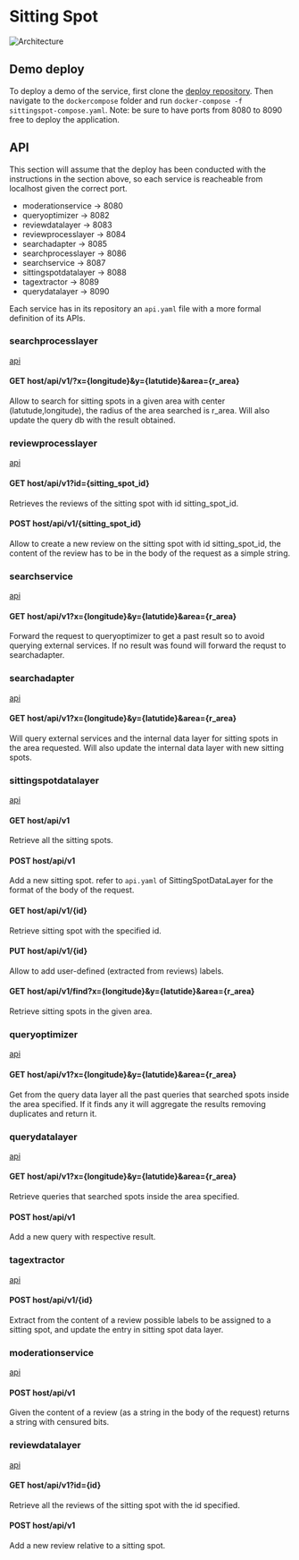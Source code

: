 # Sitting Spot

![Architecture](https://drive.google.com/uc?id=1gIltM17cfy5AA-z12VgZY3OfCsxYWYgL)

## Demo deploy

To deploy a demo of the service, first clone the [deploy repository](https://github.com/SittingSpotTeam/deploy).
Then navigate to the `dockercompose` folder and run `docker-compose -f sittingspot-compose.yaml`.
Note: be sure to have ports from 8080 to 8090 free to deploy the application.

## API

This section will assume that the deploy has been conducted with the instructions in the section above, so each service is reacheable from localhost given the correct port.

- moderationservice -> 8080
- queryoptimizer -> 8082
- reviewdatalayer -> 8083
- reviewprocesslayer -> 8084
- searchadapter -> 8085
- searchprocesslayer -> 8086
- searchservice -> 8087
- sittingspotdatalayer -> 8088
- tagextractor -> 8089
- querydatalayer -> 8090

Each service has in its repository an `api.yaml` file with a more formal definition of its APIs.

### searchprocesslayer

[api](https://github.com/SittingSpotTeam/SearchProcessLayer/blob/main/api.yaml)

#### GET host/api/v1/?x={longitude}&y={latutide}&area={r_area}

Allow to search for sitting spots in a given area with center (latutude,longitude), the radius of the area searched is r_area.
Will also update the query db with the result obtained.

### reviewprocesslayer

[api](https://github.com/SittingSpotTeam/ReviewProcessLayer/blob/main/api.yaml)

#### GET host/api/v1?id={sitting_spot_id}

Retrieves the reviews of the sitting spot with id sitting_spot_id.

#### POST host/api/v1/{sitting_spot_id}

Allow to create a new review on the sitting spot with id sitting_spot_id, the content of the review has to be in the body of the request as a simple string.


### searchservice

[api](https://github.com/SittingSpotTeam/SearchService/blob/main/api.yaml)

#### GET host/api/v1?x={longitude}&y={latutide}&area={r_area}

Forward the request to queryoptimizer to get a past result so to avoid querying external services.
If no result was found will forward the requst to searchadapter.

### searchadapter

[api](https://github.com/SittingSpotTeam/SearchAdapter/blob/main/api.yaml)

#### GET host/api/v1?x={longitude}&y={latutide}&area={r_area}

Will query external services and the internal data layer for sitting spots in the area requested.
Will also update the internal data layer with new sitting spots.

### sittingspotdatalayer

[api](https://github.com/SittingSpotTeam/SittingSpotDataLayer/blob/main/api.yaml)

#### GET host/api/v1

Retrieve all the sitting spots.

#### POST host/api/v1

Add a new sitting spot. 
refer to `api.yaml` of SittingSpotDataLayer for the format of the body of the request.

#### GET host/api/v1/{id}

Retrieve sitting spot with the specified id.

#### PUT host/api/v1/{id}

Allow to add user-defined (extracted from reviews) labels.

#### GET host/api/v1/find?x={longitude}&y={latutide}&area={r_area}

Retrieve sitting spots in the given area.

### queryoptimizer

[api](https://github.com/SittingSpotTeam/QueryOptimizer/blob/main/api.yaml)

#### GET host/api/v1?x={longitude}&y={latutide}&area={r_area}

Get from the query data layer all the past queries that searched spots inside the area specified.
If it finds any it will aggregate the results removing duplicates and return it.

### querydatalayer

[api](https://github.com/SittingSpotTeam/QueryDataLayer/blob/main/api.yaml)

#### GET host/api/v1?x={longitude}&y={latutide}&area={r_area}

Retrieve queries that searched spots inside the area specified.

#### POST host/api/v1

Add a new query with respective result.

### tagextractor

[api](https://github.com/SittingSpotTeam/TagExtractor/blob/main/api.yaml)

#### POST host/api/v1/{id}

Extract from the content of a review possible labels to be assigned to a sitting spot, and update the entry in sitting spot data layer.

### moderationservice

[api](https://github.com/SittingSpotTeam/ModerationService/blob/main/api.yaml)

#### POST host/api/v1

Given the content of a review (as a string in the body of the request) returns a string with censured bits.

### reviewdatalayer

[api](https://github.com/SittingSpotTeam/ReviewDataLayer/blob/main/api.yaml)

#### GET host/api/v1?id={id}

Retrieve all the reviews of the sitting spot with the id specified.

#### POST host/api/v1

Add a new review relative to a sitting spot.

